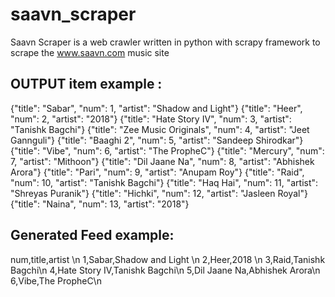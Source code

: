 # saavn_scraper
Saavn Scraper is a web crawler written in python with scrapy framework to scrape the www.saavn.com music site



OUTPUT item example :
------------
{"title": "Sabar", "num": 1, "artist": "Shadow and Light"}
{"title": "Heer", "num": 2, "artist": "2018"}
{"title": "Hate Story IV", "num": 3, "artist": "Tanishk Bagchi"}
{"title": "Zee Music Originals", "num": 4, "artist": "Jeet Gannguli"}
{"title": "Baaghi 2", "num": 5, "artist": "Sandeep Shirodkar"}
{"title": "Vibe", "num": 6, "artist": "The PropheC"}
{"title": "Mercury", "num": 7, "artist": "Mithoon"}
{"title": "Dil Jaane Na", "num": 8, "artist": "Abhishek Arora"}
{"title": "Pari", "num": 9, "artist": "Anupam Roy"}
{"title": "Raid", "num": 10, "artist": "Tanishk Bagchi"}
{"title": "Haq Hai", "num": 11, "artist": "Shreyas Puranik"}
{"title": "Hichki", "num": 12, "artist": "Jasleen Royal"}
{"title": "Naina", "num": 13, "artist": "2018"}


Generated Feed example:
------------------------

num,title,artist \n
1,Sabar,Shadow and Light \n
2,Heer,2018 \n
3,Raid,Tanishk Bagchi\n
4,Hate Story IV,Tanishk Bagchi\n
5,Dil Jaane Na,Abhishek Arora\n
6,Vibe,The PropheC\n